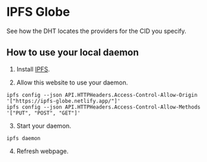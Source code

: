 # IPFS Globe

See how the DHT locates the providers for the CID you specify.

## How to use your local daemon

1. Install [IPFS](https://github.com/ipfs/ipfs).

2. Allow this website to use your daemon.

```console
ipfs config --json API.HTTPHeaders.Access-Control-Allow-Origin  '["https://ipfs-globe.netlify.app/"]'
ipfs config --json API.HTTPHeaders.Access-Control-Allow-Methods '["PUT", "POST", "GET"]'
```

3. Start your daemon.

```console
ipfs daemon
```

4. Refresh webpage.
